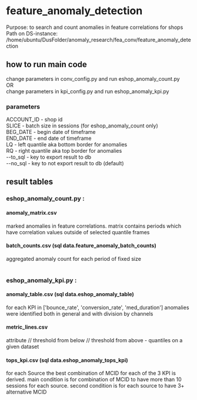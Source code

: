 # feature_anomaly_detection
Purpose: to search and count anomalies in feature correlations for shops <br />
Path on DS-instance: /home/ubuntu/DusFolder/anomaly_research/fea_conv/feature_anomaly_detection

## how to run main code
change parameters in conv_config.py and run eshop_anomaly_count.py <br />
OR <br />
change parameters in kpi_config.py and run eshop_anomaly_kpi.py <br />

### parameters

ACCOUNT_ID - shop id <br />
SLICE      - batch size in sessions (for eshop_anomaly_count only) <br /> 
BEG_DATE   - begin date of timeframe <br />
END_DATE   - end date of timeframe <br />
LQ         - left quantile aka bottom border for anomalies <br />
RQ         - right quantile aka top border for anomalies <br />
--to_sql   - key to export result to db <br />
--no_sql   - key to not export result to db (default) <br />

## result tables

### eshop_anomaly_count.py : <br />
#### anomaly_matrix.csv <br />
marked anomalies in feature correlations. matrix contains periods which have correlation values outside of selected quantile frames<br />
#### batch_counts.csv (sql data.feature_anomaly_batch_counts) <br />
aggregated anomaly count for each period of fixed size <br />
<br />

### eshop_anomaly_kpi.py : <br />
#### anomaly_table.csv (sql data.eshop_anomaly_table) <br />
for each KPI in ['bounce_rate', 'conversion_rate', 'med_duration'] anomalies were identified both in general and with division by channels <br />
#### metric_lines.csv <br />
attribute // threshold from below // threshold from above - quantiles on a given dataset <br />
#### tops_kpi.csv (sql data.eshop_anomaly_tops_kpi) <br />
for each Source the best combination of MCID for each of the 3 KPI is derived. main condition is for combination of MCID to have more than 10 sessions for each source. second condition is for each source to have 3+ alternative MCID  <br />


